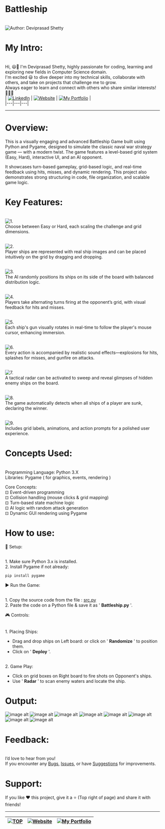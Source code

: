 # Battleship

<br> ![Author: Deviprasad Shetty](https://img.shields.io/badge/Author-💫_Deviprasad%20Shetty-000000?style=for-the-badge&labelColor=white)
<br> 


# My Intro:
<br> Hi, 😃👋 I'm Deviprasad Shetty, highly passionate for coding, learning and exploring new fields in Computer Science domain. 
<br> I'm excited 😃 to dive deeper into my technical skills, collaborate with others, and take on projects that challenge me to grow. 
<br> Always eager to learn and connect with others who share similar interests! 🤗🧑‍💻
<br> 
| [![LinkedIn](https://img.shields.io/badge/LinkedIn-%230077B5?style=for-the-badge&logo=LinkedIn&logoColor=white)](https://linkedin.com/in/deviprasad-shetty-4bba49313) | [![Website](https://img.shields.io/badge/Website-indigo?style=for-the-badge&logo=About.me&logoColor=white)](https://yourwebsite.com/) | [![My Portfolio](https://img.shields.io/badge/My_Portfolio-000?style=for-the-badge&logo=GitHub&logoColor=white)](https://github.com/DeviprasadShetty9833/My_Portfolio)  |                      
|---|---|---|
<br> 

---

# Overview:

This is a visually engaging and  advanced Battleship Game built using Python and Pygame, designed to simulate the classic naval war strategy game — with a modern twist. The game features a level-based grid system (Easy, Hard), interactive UI, and an AI opponent.

It showcases turn-based gameplay, grid-based logic, and real-time feedback using hits, misses, and dynamic rendering. This project also demonstrates strong structuring in code, file organization, and scalable game logic.

# Key Features:

<br> ![1.](https://img.shields.io/badge/1.-Three_Difficulty_Levels-34A853?style=for-the-badge&labelColor=white)
<br> Choose between Easy or Hard, each scaling the challenge and grid dimensions.

<br> ![2.](https://img.shields.io/badge/2.-Drag_and_Drop_Ship_Placement-34A853?style=for-the-badge&labelColor=white)
<br> Player ships are represented with real ship images and can be placed intuitively on the grid by dragging and dropping.

<br> ![3.](https://img.shields.io/badge/3.-AI_Ship_Deployment-34A853?style=for-the-badge&labelColor=white)
<br> The AI randomly positions its ships on its side of the board with balanced distribution logic.

<br> ![4.](https://img.shields.io/badge/4.-Turn_Based_Combat-34A853?style=for-the-badge&labelColor=white)
<br> Players take alternating turns firing at the opponent’s grid, with visual feedback for hits and misses.

<br> ![5.](https://img.shields.io/badge/5.-Dynamic_Gun_Turrets-34A853?style=for-the-badge&labelColor=white)
<br> Each ship's gun visually rotates in real-time to follow the player's mouse cursor, enhancing immersion.

<br> ![6.](https://img.shields.io/badge/6.-Advanced_Sound_System-34A853?style=for-the-badge&labelColor=white)
<br> Every action is accompanied by realistic sound effects—explosions for hits, splashes for misses, and gunfire on attacks.

<br> ![7.](https://img.shields.io/badge/7.-Radar_Scanning_System-34A853?style=for-the-badge&labelColor=white)
<br> A tactical radar can be activated to sweep and reveal glimpses of hidden enemy ships on the board.

<br> ![8.](https://img.shields.io/badge/8.-Victory_Detection-34A853?style=for-the-badge&labelColor=white)
<br> The game automatically detects when all ships of a player are sunk, declaring the winner.

<br> ![9.](https://img.shields.io/badge/9.-Smooth_UI_and_Visual_Feedback-34A853?style=for-the-badge&labelColor=white)
<br> Includes grid labels, animations, and action prompts for a polished user experience.


# Concepts Used:
<br> Programming Language: Python 3.X
<br> Libraries: Pygame ( for graphics, events, rendering )

Core Concepts:
<br> ⊡⁠ Event-driven programming
<br> ⊡⁠ Collision handling (mouse clicks & grid mapping)
<br> ⊡⁠ Turn-based state machine logic
<br> ⊡⁠ AI logic with random attack generation
<br> ⊡⁠ Dynamic GUI rendering using Pygame

# How to use:

🔧 Setup:

<br> 1. Make sure Python 3.x is installed.
<br> 2. Install Pygame if not already:
```python
pip install pygame
```

▶️ Run the Game:

<br> 1. Copy the source code from the file : [src.py](https://github.com/DeviprasadShetty9833/Battleship/blob/main/src.py)
<br> 2. Paste the code on a Python file & save it as ' **Battleship.py** '.

🎮 Controls:

<br> 1. Placing Ships: 
- Drag and drop ships on Left board: or click on ' **Randomize** ' to position them.
- Click on ' **Deploy** '.

<br> 2. Game Play:
- Click on grid boxes on Right board to fire shots on Opponent's ships.
- Use ' **Radar** ' to scan enemy waters and locate the ship.

# Output:

![image alt](https://github.com/DeviprasadShetty9833/Battleship/blob/7f64cdce732410e29d7448e6509bb08983752cfb/assets/Output/Output1.png)
![image alt](https://github.com/DeviprasadShetty9833/Battleship/blob/7f64cdce732410e29d7448e6509bb08983752cfb/assets/Output/Output2.png)
![image alt](https://github.com/DeviprasadShetty9833/Battleship/blob/7f64cdce732410e29d7448e6509bb08983752cfb/assets/Output/Output3.png)
![image alt](https://github.com/DeviprasadShetty9833/Battleship/blob/7f64cdce732410e29d7448e6509bb08983752cfb/assets/Output/Output4.png)
![image alt](https://github.com/DeviprasadShetty9833/Battleship/blob/7f64cdce732410e29d7448e6509bb08983752cfb/assets/Output/Output5.png)
![image alt](https://github.com/DeviprasadShetty9833/Battleship/blob/7f64cdce732410e29d7448e6509bb08983752cfb/assets/Output/Output6.png)
![image alt](https://github.com/DeviprasadShetty9833/Battleship/blob/7f64cdce732410e29d7448e6509bb08983752cfb/assets/Output/Output7.png)
![image alt](https://github.com/DeviprasadShetty9833/Battleship/blob/5b7e187babf6957d0d2cb4a447ae04703e584ad7/assets/Output/Output8.png)

# Feedback:
<br> I’d love to hear from you!
<br> If you encounter any [Bugs](https://github.com/DeviprasadShetty9833/Battleship/blob/main/Issue_Template/Bug_report.md), [Issues](https://github.com/DeviprasadShetty9833/Battleship/issues), or have [Suggestions](https://github.com/DeviprasadShetty9833/Battleship/blob/main/Issue_Template/Features_report.md) for improvements.


# Support:
If you like ❤️ this project, give it a ⭐ (Top right of page) and share it with friends!

---

| [![TOP](https://img.shields.io/badge/_🔺_-Navigate_to_TOP_↑_-blue?style=for-the-badge&labelColor=white)](#Overview) | [![Website](https://img.shields.io/badge/Back_to-Website-indigo?style=for-the-badge&logo=About.me&logoColor=white)](https://yourwebsite.com/) |[![My Portfolio](https://img.shields.io/badge/Back_to-My_Portfolio-000?style=for-the-badge&logo=GitHub&logoColor=white)](https://github.com/DeviprasadShetty9833/My_Portfolio) |
|---|---|---|

